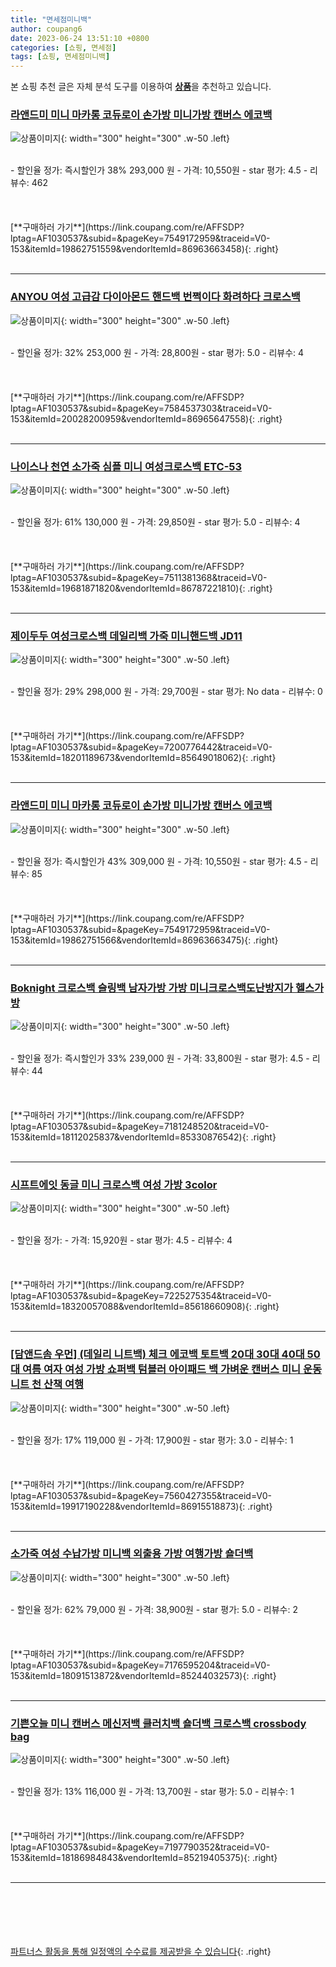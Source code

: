 ```yaml
---
title: "면세점미니백"
author: coupang6
date: 2023-06-24 13:51:10 +0800
categories: [쇼핑, 면세점]
tags: [쇼핑, 면세점미니백]
---
```


본 쇼핑 추천 글은 자체 분석 도구를 이용하여 [**상품**](https://link.coupang.com/a/bao1ui)을 추천하고 있습니다.

### [라앤드미 미니 마카롱 코듀로이 손가방 미니가방 캔버스 에코백](https://link.coupang.com/re/AFFSDP?lptag=AF1030537&subid=&pageKey=7549172959&traceid=V0-153&itemId=19862751559&vendorItemId=86963663458)

![상품이미지](https://thumbnail9.coupangcdn.com/thumbnails/remote/230x230ex/image/vendor_inventory/3fa1/69ff8095f2b791c0357fdf5b31918a10b7bb2d50734b9aababceff80549e.JPG){: width="300" height="300" .w-50 .left}


<br>
- 할인율 정가: 즉시할인가 38%  293,000   원
- 가격: 10,550원
- star 평가: 4.5
- 리뷰수: 462
<br>
<br>
<br>
<br>
[**구매하러 가기**](https://link.coupang.com/re/AFFSDP?lptag=AF1030537&subid=&pageKey=7549172959&traceid=V0-153&itemId=19862751559&vendorItemId=86963663458){: .right}
<br>
<br>

---

### [ANYOU 여성 고급감 다이아몬드 핸드백 번쩍이다 화려하다 크로스백](https://link.coupang.com/re/AFFSDP?lptag=AF1030537&subid=&pageKey=7584537303&traceid=V0-153&itemId=20028200959&vendorItemId=86965647558)

![상품이미지](https://thumbnail6.coupangcdn.com/thumbnails/remote/230x230ex/image/vendor_inventory/d1b7/cd7412f4ab848a06adfe25bfa79b384a8aa72557d23ce25a065fb42c703e.jpg){: width="300" height="300" .w-50 .left}


<br>
- 할인율 정가: 32%  253,000   원
- 가격: 28,800원
- star 평가: 5.0
- 리뷰수: 4
<br>
<br>
<br>
<br>
[**구매하러 가기**](https://link.coupang.com/re/AFFSDP?lptag=AF1030537&subid=&pageKey=7584537303&traceid=V0-153&itemId=20028200959&vendorItemId=86965647558){: .right}
<br>
<br>

---

### [나이스나 천연 소가죽 심플 미니 여성크로스백 ETC-53](https://link.coupang.com/re/AFFSDP?lptag=AF1030537&subid=&pageKey=7511381368&traceid=V0-153&itemId=19681871820&vendorItemId=86787221810)

![상품이미지](https://thumbnail6.coupangcdn.com/thumbnails/remote/230x230ex/image/vendor_inventory/1491/0d4e2562e85e21b91bb61078c57faa9604567f86cbcfb4171e0c845ed114.jpg){: width="300" height="300" .w-50 .left}


<br>
- 할인율 정가: 61%  130,000   원
- 가격: 29,850원
- star 평가: 5.0
- 리뷰수: 4
<br>
<br>
<br>
<br>
[**구매하러 가기**](https://link.coupang.com/re/AFFSDP?lptag=AF1030537&subid=&pageKey=7511381368&traceid=V0-153&itemId=19681871820&vendorItemId=86787221810){: .right}
<br>
<br>

---

### [제이두두 여성크로스백 데일리백 가죽 미니핸드백 JD11](https://link.coupang.com/re/AFFSDP?lptag=AF1030537&subid=&pageKey=7200776442&traceid=V0-153&itemId=18201189673&vendorItemId=85649018062)

![상품이미지](https://thumbnail10.coupangcdn.com/thumbnails/remote/230x230ex/image/vendor_inventory/d264/c3df452586ce0b9ad5a35cd7bd52cfbcb0f064abbb0a9aff6008ed5ca413.jpg){: width="300" height="300" .w-50 .left}


<br>
- 할인율 정가: 29%  298,000   원
- 가격: 29,700원
- star 평가: No data
- 리뷰수: 0
<br>
<br>
<br>
<br>
[**구매하러 가기**](https://link.coupang.com/re/AFFSDP?lptag=AF1030537&subid=&pageKey=7200776442&traceid=V0-153&itemId=18201189673&vendorItemId=85649018062){: .right}
<br>
<br>

---

### [라앤드미 미니 마카롱 코듀로이 손가방 미니가방 캔버스 에코백](https://link.coupang.com/re/AFFSDP?lptag=AF1030537&subid=&pageKey=7549172959&traceid=V0-153&itemId=19862751566&vendorItemId=86963663475)

![상품이미지](https://thumbnail7.coupangcdn.com/thumbnails/remote/230x230ex/image/vendor_inventory/eba8/aea851bd49e3f546bf4ee9d3646c555d1ec3f978b6cf0225a700a308ca36.JPG){: width="300" height="300" .w-50 .left}


<br>
- 할인율 정가: 즉시할인가 43%  309,000   원
- 가격: 10,550원
- star 평가: 4.5
- 리뷰수: 85
<br>
<br>
<br>
<br>
[**구매하러 가기**](https://link.coupang.com/re/AFFSDP?lptag=AF1030537&subid=&pageKey=7549172959&traceid=V0-153&itemId=19862751566&vendorItemId=86963663475){: .right}
<br>
<br>

---

### [Boknight 크로스백 슬링백 남자가방 가방 미니크로스백도난방지가 헬스가방](https://link.coupang.com/re/AFFSDP?lptag=AF1030537&subid=&pageKey=7181248520&traceid=V0-153&itemId=18112025837&vendorItemId=85330876542)

![상품이미지](https://thumbnail6.coupangcdn.com/thumbnails/remote/230x230ex/image/vendor_inventory/c7a7/333ba0f363c06d3378ee950ba29f1245577a3dc72618303db84b4bf63837.jpeg){: width="300" height="300" .w-50 .left}


<br>
- 할인율 정가: 즉시할인가 33%  239,000   원
- 가격: 33,800원
- star 평가: 4.5
- 리뷰수: 44
<br>
<br>
<br>
<br>
[**구매하러 가기**](https://link.coupang.com/re/AFFSDP?lptag=AF1030537&subid=&pageKey=7181248520&traceid=V0-153&itemId=18112025837&vendorItemId=85330876542){: .right}
<br>
<br>

---

### [시프트에잇 동글 미니 크로스백 여성 가방 3color](https://link.coupang.com/re/AFFSDP?lptag=AF1030537&subid=&pageKey=7225275354&traceid=V0-153&itemId=18320057088&vendorItemId=85618660908)

![상품이미지](https://thumbnail10.coupangcdn.com/thumbnails/remote/230x230ex/image/vendor_inventory/30ee/bae7f78fd2361c0687dda443879190545d3b313a0e468d33153035fbc862.png){: width="300" height="300" .w-50 .left}


<br>
- 할인율 정가: 
- 가격: 15,920원
- star 평가: 4.5
- 리뷰수: 4
<br>
<br>
<br>
<br>
[**구매하러 가기**](https://link.coupang.com/re/AFFSDP?lptag=AF1030537&subid=&pageKey=7225275354&traceid=V0-153&itemId=18320057088&vendorItemId=85618660908){: .right}
<br>
<br>

---

### [[담앤드솜 우먼] (데일리 니트백) 체크 에코백 토트백 20대 30대 40대 50대 여름 여자 여성 가방 쇼퍼백 텀블러 아이패드 백 가벼운 캔버스 미니 운동 니트 천 산책 여행](https://link.coupang.com/re/AFFSDP?lptag=AF1030537&subid=&pageKey=7560427355&traceid=V0-153&itemId=19917190228&vendorItemId=86915518873)

![상품이미지](https://thumbnail8.coupangcdn.com/thumbnails/remote/230x230ex/image/vendor_inventory/dcfb/43d91f52cef12a62e2f8f872f9d1bf4b7f32f56dff4ac612a3f4c0ec75a5.jpg){: width="300" height="300" .w-50 .left}


<br>
- 할인율 정가: 17%  119,000   원
- 가격: 17,900원
- star 평가: 3.0
- 리뷰수: 1
<br>
<br>
<br>
<br>
[**구매하러 가기**](https://link.coupang.com/re/AFFSDP?lptag=AF1030537&subid=&pageKey=7560427355&traceid=V0-153&itemId=19917190228&vendorItemId=86915518873){: .right}
<br>
<br>

---

### [소가죽 여성 수납가방 미니백 외출용 가방 여행가방 숄더백](https://link.coupang.com/re/AFFSDP?lptag=AF1030537&subid=&pageKey=7176595204&traceid=V0-153&itemId=18091513872&vendorItemId=85244032573)

![상품이미지](https://thumbnail10.coupangcdn.com/thumbnails/remote/230x230ex/image/vendor_inventory/73a1/73ebcbdfe475d4f990e29c527cb90f56d5febabd7a1d041c9535b49a8477.jpg){: width="300" height="300" .w-50 .left}


<br>
- 할인율 정가: 62%  79,000   원
- 가격: 38,900원
- star 평가: 5.0
- 리뷰수: 2
<br>
<br>
<br>
<br>
[**구매하러 가기**](https://link.coupang.com/re/AFFSDP?lptag=AF1030537&subid=&pageKey=7176595204&traceid=V0-153&itemId=18091513872&vendorItemId=85244032573){: .right}
<br>
<br>

---

### [기쁜오늘 미니 캔버스 메신저백 클러치백 숄더백 크로스백 crossbody bag](https://link.coupang.com/re/AFFSDP?lptag=AF1030537&subid=&pageKey=7197790352&traceid=V0-153&itemId=18186984843&vendorItemId=85219405375)

![상품이미지](https://thumbnail8.coupangcdn.com/thumbnails/remote/230x230ex/image/vendor_inventory/177f/a65ec953dc7ebb0bb5be811afd56d73892548f4f3efb0de1875f1b2f704c.jpg){: width="300" height="300" .w-50 .left}


<br>
- 할인율 정가: 13%  116,000   원
- 가격: 13,700원
- star 평가: 5.0
- 리뷰수: 1
<br>
<br>
<br>
<br>
[**구매하러 가기**](https://link.coupang.com/re/AFFSDP?lptag=AF1030537&subid=&pageKey=7197790352&traceid=V0-153&itemId=18186984843&vendorItemId=85219405375){: .right}
<br>
<br>

---
<br><br><br><br><br> [파트너스 활동을 통해 일정액의 수수료를 제공받을 수 있습니다](https://link.coupang.com/a/bao1ui){: .right}